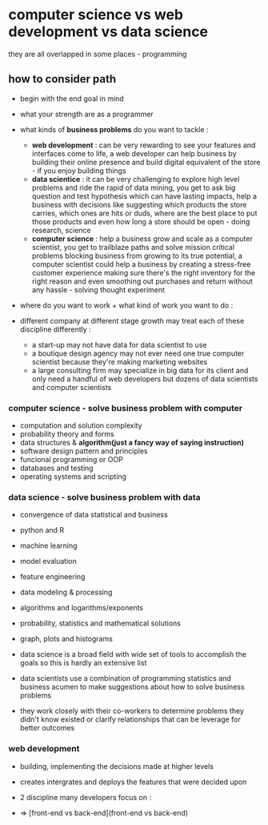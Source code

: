 # computer science vs web development vs data science
they are all overlapped in some places - programming
## how to consider path
- begin with the end goal in mind
- what your strength are as a programmer
- what kinds of __business problems__ do you want to tackle :
    - __web development__ : can be very rewarding to see your features and interfaces come to life, a web developer can help business by building their online presence and build digital equivalent of the store - if you enjoy building things
    - __data scientice__ : it can be very challenging to explore high level problems and ride the rapid of data mining, you get to ask big question and test hypothesis which can have lasting impacts, help a business with decisions like suggesting which products the store carries, which ones are hits or duds, where are the best place to put those products and even how long a store should be open - doing research, science
    - __computer science__ : help a business grow and scale as a computer scientist, you get to trailblaze paths and solve mission critical problems blocking business from growing to its true potential, a computer scientist could help a business by creating a stress-free customer experience making sure there's the right inventory for the right reason and even smoothing out purchases and return without any hassle - solving thought experiment

- where do you want to work + what kind of work you want to do :
- different company at different stage growth may treat each of these discipline differently :
    - a start-up may not have data for data scientist to use
    - a boutique design agency may not ever need one true computer scientist because they're making marketing websites
    - a large consulting firm may specialize in big data for its client and only need a handful of web developers but dozens of data scientists and computer scientists

### computer science - solve business problem with computer
- computation and solution complexity
- probability theory and forms
- data structures & __algorithm(just a fancy way of saying instruction)__
- software design pattern and principles
- funcional programming or OOP
- databases and testing
- operating systems and scripting

### data science - solve business problem with data
- convergence of data statistical and business
- python and R
- machine learning
- model evaluation
- feature engineering
- data modeling & processing
- algorithms and logarithms/exponents
- probability, statistics and mathematical solutions
- graph, plots and histograms


- data science is a broad field with wide set of tools to accomplish the goals so this is hardly an extensive list
- data scientists use a combination of programming statistics and business acumen to make suggestions about how to solve business problems
- they work closely with their co-workers to determine problems they didn't know existed or clarify relationships that can be leverage for better outcomes

### web development
- building, implementing the decisions made at higher levels
- creates intergrates and deploys the features that were decided upon
- 2 discipline many developers focus on :

- => [front-end vs back-end](front-end vs back-end)
